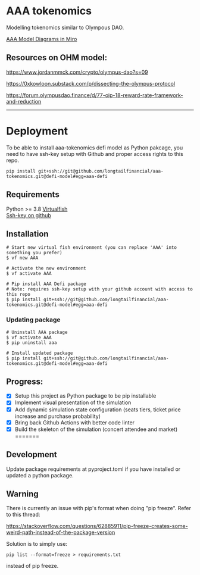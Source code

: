 # AAA tokenomics

Modelling tokenomics similar to Olympous DAO.

[AAA Model Diagrams in Miro](https://miro.com/app/board/uXjVOXwHq1M=/)

## Resources on OHM model:

https://www.jordanmmck.com/crypto/olympus-dao?s=09

https://0xkowloon.substack.com/p/dissecting-the-olympus-protocol

https://forum.olympusdao.finance/d/77-oip-18-reward-rate-framework-and-reduction

---

# Deployment
To be able to install aaa-tokenomics defi model as Python pakcage, you need to have ssh-key setup with Github and proper access rights to this repo.  

```
pip install git+ssh://git@github.com/longtailfinancial/aaa-tokenomics.git@defi-model#egg=aaa-defi
```

## Requirements
Python >= 3.8
[Virtualfish](https://virtualfish.readthedocs.io/en/latest/install.html)  
[Ssh-key on github](https://docs.github.com/en/authentication/connecting-to-github-with-ssh/generating-a-new-ssh-key-and-adding-it-to-the-ssh-agent)

## Installation 
```
# Start new virtual fish environment (you can replace 'AAA' into something you prefer)
$ vf new AAA

# Activate the new environment
$ vf activate AAA

# Pip install AAA Defi package 
# Note: requires ssh-key setup with your github account with access to this repo
$ pip install git+ssh://git@github.com/longtailfinancial/aaa-tokenomics.git@defi-model#egg=aaa-defi
```
### Updating package
```
# Uninstall AAA package
$ vf activate AAA
$ pip uninstall aaa

# Install updated package
$ pip install git+ssh://git@github.com/longtailfinancial/aaa-tokenomics.git@defi-model#egg=aaa-defi
```

## Progress:
- [x] Setup this project as Python package to be pip installable
- [x] Implement visual presentation of the simulation
- [x] Add dynamic simulation state configuration (seats tiers, ticket price increase and purchase probability)
- [x] Bring back Github Actions with better code linter
- [x] Build the skeleton of the simulation (concert attendee and market)
=======
## Development
Update package requirements at pyproject.toml if you have installed or updated a
python package. 


## Warning

There is currently an issue with pip's format when doing "pip freeze".
Refer to this thread:

https://stackoverflow.com/questions/62885911/pip-freeze-creates-some-weird-path-instead-of-the-package-version

Solution is to simply use:
```
pip list --format=freeze > requirements.txt
```

instead of pip freeze.
